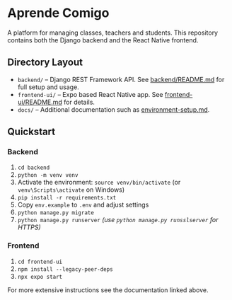 # Aprende Comigo

A platform for managing classes, teachers and students. This repository contains both the Django backend and the React Native frontend.

## Directory Layout

- `backend/` – Django REST Framework API. See [backend/README.md](backend/README.md) for full setup and usage.
- `frontend-ui/` – Expo based React Native app. See [frontend-ui/README.md](frontend-ui/README.md) for details.
- `docs/` – Additional documentation such as [environment-setup.md](docs/environment-setup.md).

## Quickstart

### Backend
1. `cd backend`
2. `python -m venv venv`
3. Activate the environment: `source venv/bin/activate` (or `venv\Scripts\activate` on Windows)
4. `pip install -r requirements.txt`
5. Copy `env.example` to `.env` and adjust settings
6. `python manage.py migrate`
7. `python manage.py runserver`
   *(use `python manage.py runsslserver` for HTTPS)*

### Frontend
1. `cd frontend-ui`
2. `npm install --legacy-peer-deps`
3. `npx expo start`

For more extensive instructions see the documentation linked above.